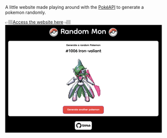 A little website made playing around with the [PokéAPI](https://pokeapi.co/) to generate a pokemon randomly. 

👉🏽[Access the website here](https://darlynep.github.io/Random-Mon/)👈🏽
![img](/img/site-preview.png)
